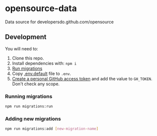 # opensource-data

Data source for developersdo.github.com/opensource

## Development

You will need to:

1.  Clone this repo.
2.  Install dependencies with: `npm i`
3.  [Run migrations](#running-migrations)
4.  Copy [.env.default](.env.default) file to `.env`.
5.  [Create a personal GitHub access token](https://help.github.com/articles/creating-an-access-token-for-command-line-use/) and add the value to `GH_TOKEN`. Don't check any scope.

### Running migrations

```sh
npm run migrations:run
```

### Adding new migrations

```sh
npm run migrations:add [new-migration-name]
```
